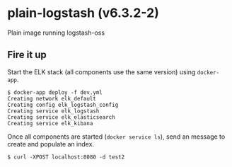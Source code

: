 # plain-logstash (v6.3.2-2)
Plain image running logstash-oss

## Fire it up

Start the ELK stack (all components use the same version) using `docker-app`.

```
$ docker-app deploy -f dev.yml
Creating network elk_default
Creating config elk_logstash_config
Creating service elk_logstash
Creating service elk_elasticsearch
Creating service elk_kibana
```

Once all components are started (`docker service ls`), send an message to create and populate an index.

```
$ curl -XPOST localhost:8080 -d test2
```
